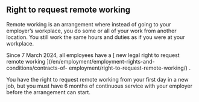 ##  Right to request remote working

Remote working is an arrangement where instead of going to your employer’s
workplace, you do some or all of your work from another location. You still
work the same hours and duties as if you were at your workplace.

Since 7 March 2024, all employees have a [ new legal right to request remote
working ](/en/employment/employment-rights-and-conditions/contracts-of-
employment/right-to-request-remote-working/) .

You have the right to request remote working from your first day in a new job,
but you must have 6 months of continuous service with your employer before the
arrangement can start.
